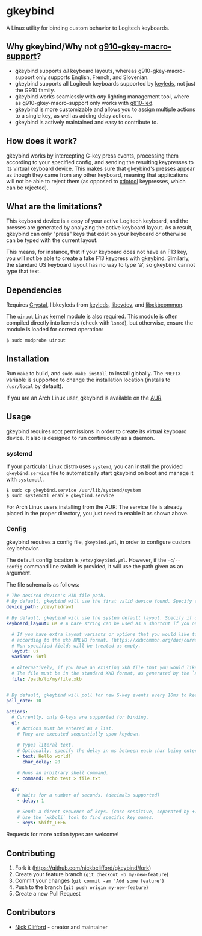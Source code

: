 # gkeybind

A Linux utility for binding custom behavior to Logitech keyboards.

## Why gkeybind/Why not [g910-gkey-macro-support](https://github.com/JSubelj/g910-gkey-macro-support)?

- gkeybind supports *all* keyboard layouts, whereas g910-gkey-macro-support only supports English, French, and Slovenian.
- gkeybind supports all Logitech keyboards supported by [keyleds](https://github.com/keyleds/keyleds), not just the G910 family.
- gkeybind works seamlessly with *any* lighting management tool, where as g910-gkey-macro-support only works with [g810-led](https://github.com/MatMoul/g810-led).
- gkeybind is more customizable and allows you to assign multiple actions to a single key, as well as adding delay actions.
- gkeybind is actively maintained and easy to contribute to.

## How does it work?

gkeybind works by intercepting G-key press events, processing them according to your specified config, and sending the resulting
keypresses to its virtual keyboard device. This makes sure that gkeybind's presses appear as though they came from any other keyboard,
meaning that applications will not be able to reject them (as opposed to [xdotool](https://www.semicomplete.com/projects/xdotool/)
keypresses, which can be rejected).

## What are the limitations?

This keyboard device is a copy of your active Logitech keyboard, and the presses are generated by analyzing the active keyboard layout.
As a result, gkeybind can only "press" keys that exist on your keyboard or otherwise can be typed with the current layout.

This means, for instance, that if your keyboard does not have an F13 key, you will not be able to create a fake F13 keypress with gkeybind. Similarly, the standard US keyboard layout has no way to type 'á', so gkeybind cannot type that text.

## Dependencies

Requires [Crystal](https://crystal-lang.org/), libkeyleds from [keyleds](https://github.com/keyleds/keyleds), [libevdev](https://www.freedesktop.org/wiki/Software/libevdev/), and [libxkbcommon](https://xkbcommon.org/).

The `uinput` Linux kernel module is also required. This module is often compiled directly into kernels (check with `lsmod`),
but otherwise, ensure the module is loaded for correct operation:
```
$ sudo modprobe uinput
```

## Installation

Run `make` to build, and `sudo make install` to install globally.
The `PREFIX` variable is supported to change the installation location (installs to `/usr/local` by default).

If you are an Arch Linux user, gkeybind is available on the [AUR](https://aur.archlinux.org/packages/gkeybind/).

## Usage

gkeybind requires root permissions in order to create its virtual keyboard device. It also is designed to run continuously
as a daemon.

### systemd

If your particular Linux distro uses `systemd`, you can install the provided `gkeybind.service` file to automatically start
gkeybind on boot and manage it with `systemctl`.

```
$ sudo cp gkeybind.service /usr/lib/systemd/system
$ sudo systemctl enable gkeybind.service
```

For Arch Linux users installing from the AUR:
The service file is already placed in the proper directory, you just need to enable it as shown above.

### Config

gkeybind requires a config file, `gkeybind.yml`, in order to configure custom key behavior.

The default config location is `/etc/gkeybind.yml`. However, if the `-c`/`--config` command line switch is provided,
it will use the path given as an argument.

The file schema is as follows:
```yaml
# The desired device's HID file path.
# By default, gkeybind will use the first valid device found. Specify this field if disambiguation is necessary.
device_path: /dev/hidraw1

# By default, gkeybind will use the system default layout. Specify if detection does not work.
keyboard_layout: us # A bare string can be used as a shortcut if you only need to specify the layout name.

  # If you have extra layout variants or options that you would like to use, you may specify them
  # according to the xkb RMLVO format. (https://xkbcommon.org/doc/current/structxkb__rule__names.html)
  # Non-specified fields will be treated as empty.
  layout: us
  variant: intl

  # Alternatively, if you have an existing xkb file that you would like to use, you can specify the `file` field.
  # The file must be in the standard XKB format, as generated by the `xkbcomp -xkb` tool.
  file: /path/to/my/file.xkb


# By default, gkeybind will poll for new G-key events every 10ms to keep idle CPU usage low. Adjust to your preference.
poll_rate: 10

actions:
  # Currently, only G-keys are supported for binding.
  g1: 
    # Actions must be entered as a list.
    # They are executed sequentially upon keydown.

    # Types literal text.
    # Optionally, specify the delay in ms between each char being entered in case your applications get overwhelmed.
    - text: Hello world!  
      char_delay: 20
      
    # Runs an arbitrary shell command.
    - command: echo test > file.txt

  g2:
    # Waits for a number of seconds. (decimals supported)
    - delay: 1

    # Sends a direct sequence of keys. (case-sensitive, separated by +)
    # Use the `xkbcli` tool to find specific key names.
    - keys: Shift_L+F6
```

Requests for more action types are welcome!

## Contributing

1. Fork it (<https://github.com/nickbclifford/gkeybind/fork>)
2. Create your feature branch (`git checkout -b my-new-feature`)
3. Commit your changes (`git commit -am 'Add some feature'`)
4. Push to the branch (`git push origin my-new-feature`)
5. Create a new Pull Request

## Contributors

- [Nick Clifford](https://github.com/nickbclifford) - creator and maintainer
